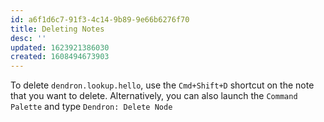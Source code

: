 ```yaml
---
id: a6f1d6c7-91f3-4c14-9b89-9e66b6276f70
title: Deleting Notes
desc: ''
updated: 1623921386030
created: 1608494673903
---
```

To delete `dendron.lookup.hello`, use the `Cmd+Shift+D` shortcut on the note that you want to delete. Alternatively, you can also launch the `Command Palette` and type `Dendron: Delete Node` 

